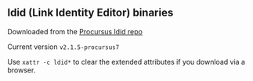 ## ldid (Link Identity Editor) binaries

Downloaded from the [Procursus ldid repo](https://github.com/ProcursusTeam/ldid/releases)

Current version `v2.1.5-procursus7`

Use `xattr -c ldid*` to clear the extended attributes if you download via a browser.